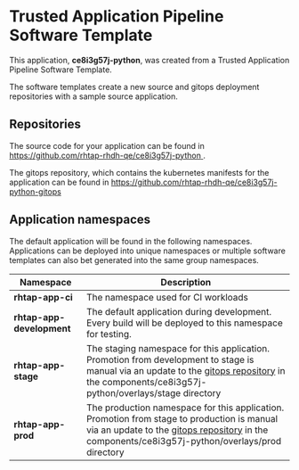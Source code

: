 # Trusted Application Pipeline Software Template

This application, **ce8i3g57j-python**, was created from a Trusted Application Pipeline Software Template.

The software templates create a new source and gitops deployment repositories with a sample source application. 

## Repositories

The source code for your application can be found in [https://github.com/rhtap-rhdh-qe/ce8i3g57j-python ](https://github.com/rhtap-rhdh-qe/ce8i3g57j-python ).
 
The gitops repository, which contains the kubernetes manifests for the application can be found in 
[https://github.com/rhtap-rhdh-qe/ce8i3g57j-python-gitops ](https://github.com/rhtap-rhdh-qe/ce8i3g57j-python-gitops ) 

## Application namespaces 

The default application will be found in the following namespaces. Applications can be deployed into unique namespaces or multiple software templates can also bet generated into the same group namespaces.  

|  Namespace   |  Description   |  
| -------- | -------- |
| **rhtap-app-ci** | The namespace used for CI workloads |
| **rhtap-app-development** | The default application during development. Every build will be deployed to this namespace for testing. |
| **rhtap-app-stage** | The staging namespace for this application. Promotion from development to stage is manual via an update to the [gitops repository](https://github.com/rhtap-rhdh-qe/ce8i3g57j-python-gitops ) in the components/ce8i3g57j-python/overlays/stage directory |
| **rhtap-app-prod** | The production namespace for this application. Promotion from stage to production is manual via an update to the [gitops repository](https://github.com/rhtap-rhdh-qe/ce8i3g57j-python-gitops ) in the components/ce8i3g57j-python/overlays/prod directory |